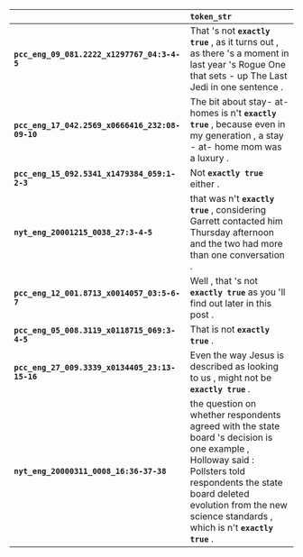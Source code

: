 |                                                 | `token_str`                                                                                                                                                                                                                                    |
|:------------------------------------------------|:-----------------------------------------------------------------------------------------------------------------------------------------------------------------------------------------------------------------------------------------------|
| **`pcc_eng_09_081.2222_x1297767_04:3-4-5`**     | That 's not __``exactly true``__ , as it turns out , as there 's a moment in last year 's Rogue One that sets - up The Last Jedi in one sentence .                                                                                             |
| **`pcc_eng_17_042.2569_x0666416_232:08-09-10`** | The bit about stay- at- homes is n't __``exactly true``__ , because even in my generation , a stay - at- home mom was a luxury .                                                                                                               |
| **`pcc_eng_15_092.5341_x1479384_059:1-2-3`**    | Not __``exactly true``__ either .                                                                                                                                                                                                              |
| **`nyt_eng_20001215_0038_27:3-4-5`**            | that was n't __``exactly true``__ , considering Garrett contacted him Thursday afternoon and the two had more than one conversation .                                                                                                          |
| **`pcc_eng_12_001.8713_x0014057_03:5-6-7`**     | Well , that 's not __``exactly true``__ as you 'll find out later in this post .                                                                                                                                                               |
| **`pcc_eng_05_008.3119_x0118715_069:3-4-5`**    | That is not __``exactly true``__ .                                                                                                                                                                                                             |
| **`pcc_eng_27_009.3339_x0134405_23:13-15-16`**  | Even the way Jesus is described as looking to us , might not be __``exactly true``__ .                                                                                                                                                         |
| **`nyt_eng_20000311_0008_16:36-37-38`**         | the question on whether respondents agreed with the state board 's decision is one example , Holloway said : Pollsters told respondents the state board deleted evolution from the new science standards , which is n't __``exactly true``__ . |